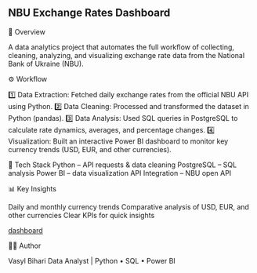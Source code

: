 ## NBU Exchange Rates Dashboard   
📘 Overview

A data analytics project that automates the full workflow of collecting, cleaning, analyzing, and visualizing exchange rate data from the National Bank of Ukraine (NBU).

⚙️ Workflow

1️⃣ Data Extraction:
Fetched daily exchange rates from the official NBU API using Python.
2️⃣ Data Cleaning:
Processed and transformed the dataset in Python (pandas).
3️⃣ Data Analysis:
Used SQL queries in PostgreSQL to calculate rate dynamics, averages, and percentage changes.
4️⃣ Visualization:
Built an interactive Power BI dashboard to monitor key currency trends (USD, EUR, and other currencies).

🧠 Tech Stack
Python – API requests & data cleaning
PostgreSQL – SQL analysis
Power BI – data visualization
API Integration – NBU open API

📊 Key Insights

Daily and monthly currency trends
Comparative analysis of USD, EUR, and other currencies
Clear KPIs for quick insights

[dashboard](https://github.com/VasylBihari/NBU_exchangerates/blob/main/Dashboard.pdf)

👨‍💻 Author

Vasyl Bihari
Data Analyst | Python • SQL • Power BI
